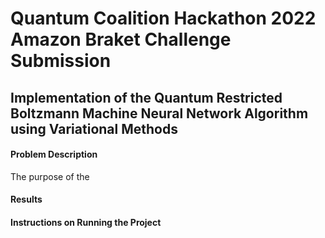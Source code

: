 # Quantum Coalition Hackathon 2022 Amazon Braket Challenge Submission 

## Implementation of the Quantum Restricted Boltzmann Machine Neural Network Algorithm using Variational Methods


#### Problem Description

The purpose of the



#### Results



#### Instructions on Running the Project

